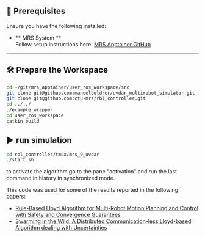   ## 🚀 Prerequisites

  Ensure you have the following installed:

  - ** MRS System **  
    Follow setup instructions here: [MRS Apptainer GitHub](https://github.com/ctu-mrs/mrs_apptainer)

  ---

  ## 🛠 Prepare the Workspace


  ```bash
  cd ~/git/mrs_apptainer/user_ros_workspace/src
  git clone git@github.com:manuelboldrer/uvdar_multirobot_simulator.git
  git clone git@github.com:ctu-mrs/rbl_controller.git
  cd ../../
  ./example_wrapper
  cd user_ros_workspace
  catkin build 
  ```
 ## ▶️ run simulation 

```bash  
cd rbl_controller/tmux/mrs_9_uvdar
./start.sh
```
to activate the algorithm go to the pane "activation" and run the last command in history in synchronized mode.

This code was used for some of the results reported in the following papers: 

- [Rule-Based Lloyd Algorithm for Multi-Robot Motion Planning and Control with Safety and Convergence Guarantees](https://arxiv.org/pdf/2310.19511)
- [Swarming in the Wild: A Distributed Communication-less Lloyd-based Algorithm dealing with Uncertainties](https://arxiv.org/pdf/2504.18840)
